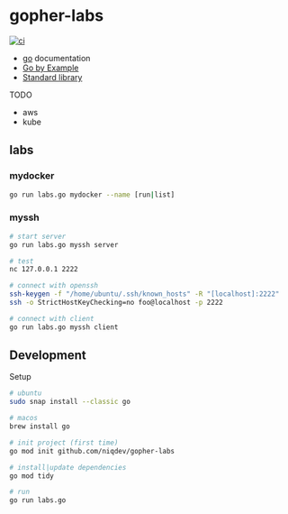 # gopher-labs

[![ci](https://github.com/niqdev/gopher-labs/actions/workflows/ci.yaml/badge.svg)](https://github.com/niqdev/gopher-labs/actions/workflows/ci.yaml)

* [go](https://go.dev/doc) documentation
* [Go by Example](https://gobyexample.com)
* [Standard library](https://pkg.go.dev/std)

TODO
* aws
* kube

## labs

### mydocker

```bash
go run labs.go mydocker --name [run|list]
```

### myssh

```bash
# start server
go run labs.go myssh server

# test
nc 127.0.0.1 2222

# connect with openssh
ssh-keygen -f "/home/ubuntu/.ssh/known_hosts" -R "[localhost]:2222"
ssh -o StrictHostKeyChecking=no foo@localhost -p 2222

# connect with client
go run labs.go myssh client
```

## Development

Setup
```bash
# ubuntu
sudo snap install --classic go

# macos
brew install go

# init project (first time)
go mod init github.com/niqdev/gopher-labs

# install|update dependencies
go mod tidy

# run
go run labs.go
```
